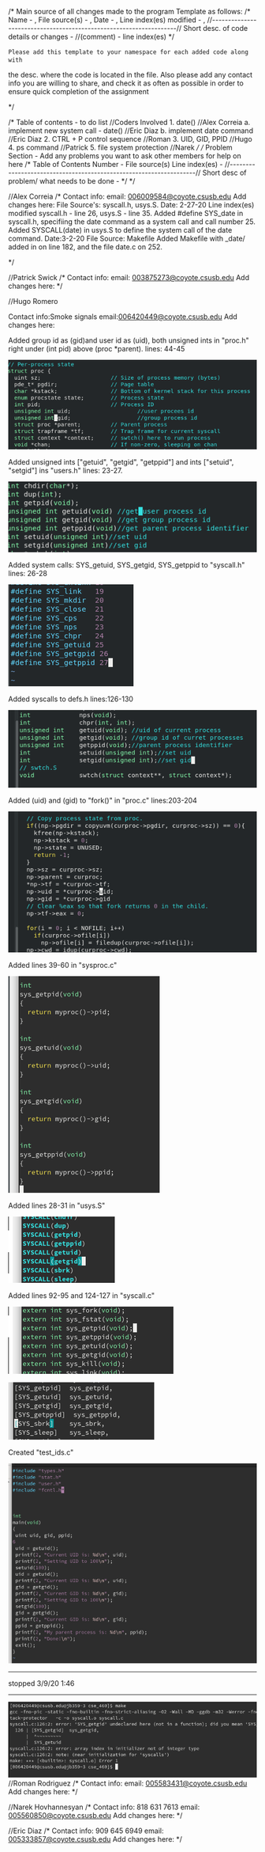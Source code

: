 /*
    Main source of all changes made to the program
  Template as follows:
    /*
      Name - ,
      File source(s) - ,
      Date - ,
      Line index(es) modified - ,
      //-------------------------------------------------------------------//
      Short desc. of code details or changes - 
      //(comment) - line index(es)
    */
    
    Please add this template to your namespace for each added code along with 
   the desc. where the code is located in the file.
    Also please add any contact info you are willing to share, and check it
   as often as possible in order to ensure quick completion of the assignment
   
*/

/*
    Table of contents - to do list                  //Coders Involved
    1. date()                                       //Alex Correia
        a. implement new system call - date()       //Eric Diaz
        b. implement date command                   //Eric Diaz
    2. CTRL + P control sequence                    //Roman
    3. UID, GID, PPID                               //Hugo
    4. ps command                                   //Patrick
    5. file system protection                       //Narek
*/
/*
    Problem Section - Add any problems you want to ask other members
                      for help on here
    /*
        Table of Contents Number -
        File source(s) 
        Line index(es) -
        //-------------------------------------------------------------------//
        Short desc of problem/ what needs to be done -
    */
*/

//Alex Correia
/*
  Contact info:
  email: 006009584@coyote.csusb.edu
  Add changes here:
  File Source's: syscall.h, usys.S.
  Date: 2-27-20
  Line index(es) modified syscall.h - line 26, usys.S - line 35.
  Added #define SYS_date in syscall.h, specifiing the date command as a system call and call number 25.
  Added SYSCALL(date) in usys.S to define the system call of the date command.
  Date:3-2-20
  File Source: Makefile
  Added Makefile with _date/ added in on line 182, and the file date.c on 252.
  
  
*/

//Patrick Swick
/*
  Contact info:
  email: 003875273@coyote.csusb.edu
  Add changes here:
*/

//Hugo Romero

  Contact info:Smoke signals
  email:006420449@coyote.csusb.edu
  Add changes here:
    
   Added group id as (gid)and user id as (uid), both unsigned ints in "proc.h" right under (int pid) above (proc *parent).
   lines: 44-45
    
   ![proc.h](https://github.com/CorreianAngel/homework_2/blob/master/images/proc.h_changes.png)
    
   Added unsigned ints ["getuid", "getgid", "getppid"] and ints ["setuid", "setgid"] ins "users.h" lines: 23-27.
   
   ![users.h](https://github.com/CorreianAngel/homework_2/blob/master/images/users.h_changes.png)
   
   Added system calls: SYS_getuid, SYS_getgid, SYS_getppid to "syscall.h" lines: 26-28
   
   
   
   ![syscall.h](https://github.com/CorreianAngel/homework_2/blob/master/images/syscall_h.png)


   Added syscalls to defs.h lines:126-130
   
   
   ![defs.h](https://github.com/CorreianAngel/homework_2/blob/master/images/defs_h.png)
   
   
   Added (uid) and (gid) to "fork()" in "proc.c" lines:203-204
   
   
   ![fork_proc.c](https://github.com/CorreianAngel/homework_2/blob/master/images/fork_proc_c.png)


   Added lines 39-60 in "sysproc.c"
    
    
    
   ![sysproc](https://github.com/CorreianAngel/homework_2/blob/master/images/sysproc_c.png)


   Added lines 28-31 in "usys.S"
   
   
   ![usys_S](https://github.com/CorreianAngel/homework_2/blob/master/images/usys_S.png)
   
   
   
   
   
   
   Added lines 92-95 and 124-127 in "syscall.c"
   
   
   
   ![syscall_c](https://github.com/CorreianAngel/homework_2/blob/master/images/syscall_c.png)
   
   
   ![syscall2](https://github.com/CorreianAngel/homework_2/blob/master/images/syscall2.png)
   
   
   
   Created "test_ids.c"
   
   
   ![test_ids](https://github.com/CorreianAngel/homework_2/blob/master/images/test_ids.png)
   
   
   ***
   stopped 3/9/20 1:46
   ***
   ![error](https://github.com/CorreianAngel/homework_2/blob/master/images/Screenshot%20from%202020-03-09%2013-45-29.png)
//Roman Rodriguez
/*
  Contact info:
  email: 005583431@coyote.csusb.edu
  Add changes here:
*/

//Narek Hovhannesyan
/*
  Contact info: 818 631 7613
  email: 005560850@coyote.csusb.edu
  Add changes here:
*/

//Eric Diaz
/*
  Contact info: 909 645 6949
  email: 005333857@coyote.csusb.edu
  Add changes here:
*/
